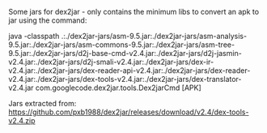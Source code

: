 Some jars for dex2jar - only contains the minimum libs to convert an apk to jar using the command:

java -classpath .:./dex2jar-jars/asm-9.5.jar:./dex2jar-jars/asm-analysis-9.5.jar:./dex2jar-jars/asm-commons-9.5.jar:./dex2jar-jars/asm-tree-9.5.jar:./dex2jar-jars/d2j-base-cmd-v2.4.jar:./dex2jar-jars/d2j-jasmin-v2.4.jar:./dex2jar-jars/d2j-smali-v2.4.jar:./dex2jar-jars/dex-ir-v2.4.jar:./dex2jar-jars/dex-reader-api-v2.4.jar:./dex2jar-jars/dex-reader-v2.4.jar:./dex2jar-jars/dex-tools-v2.4.jar:./dex2jar-jars/dex-translator-v2.4.jar com.googlecode.dex2jar.tools.Dex2jarCmd [APK]

Jars extracted from: https://github.com/pxb1988/dex2jar/releases/download/v2.4/dex-tools-v2.4.zip
